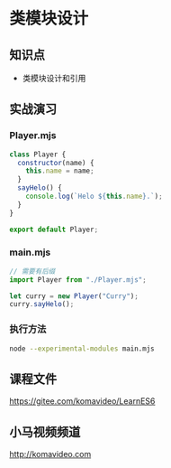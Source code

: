# 类模块设计

## 知识点

- 类模块设计和引用

## 实战演习

### Player.mjs

```js
class Player {
  constructor(name) {
    this.name = name;
  }
  sayHelo() {
    console.log(`Helo ${this.name}.`);
  }
}

export default Player;
```

### main.mjs

```js
// 需要有后缀
import Player from "./Player.mjs";

let curry = new Player("Curry");
curry.sayHelo();
```

### 执行方法

```bash
node --experimental-modules main.mjs
```

## 课程文件

https://gitee.com/komavideo/LearnES6

## 小马视频频道

http://komavideo.com
